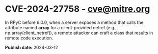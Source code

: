 # CVE-2024-27758 - cve@mitre.org

In RPyC before 6.0.0, when a server exposes a method that calls the attribute named __array__ for a client-provided netref (e.g., np.array(client_netref)), a remote attacker can craft a class that results in remote code execution.

**Publish date:** 2024-03-12
